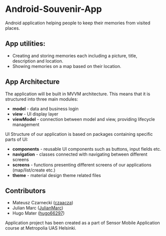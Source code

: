 # Android-Souvenir-App

Android application helping people to keep their memories from visited places.

## App utilities:
- Creating and storing memories each including a picture, title, description and location.
- Showing memories on a map based on their location.

## App Architecture
The application will be built in MVVM architecture. This means that it is structured into three main modules:
- **model** - data and business login
- **view** - UI display layer
- **viewModel** - connection between model and view, providing lifecycle management

UI Structure of our application is based on packages containing specific parts of UI:
- **components** - reusable UI components such as buttons, input fields etc.
- **navigation** - classes connected with navigating between different screens
- **screens** - functions presenting different screens of our applications (map/list/create etc.)
- **theme** - material design theme related files

## Contributors
- Mateusz Czarnecki ([czaacza](https://github.com/czaacza))
- Julian Marc ([JulianMarc](https://github.com/JulianMarc))
- Hugo Mater ([hugo66297](https://github.com/hugo66297))

Application project has been created as a part of Sensor Mobile Application course at Metropolia UAS Helsinki.

